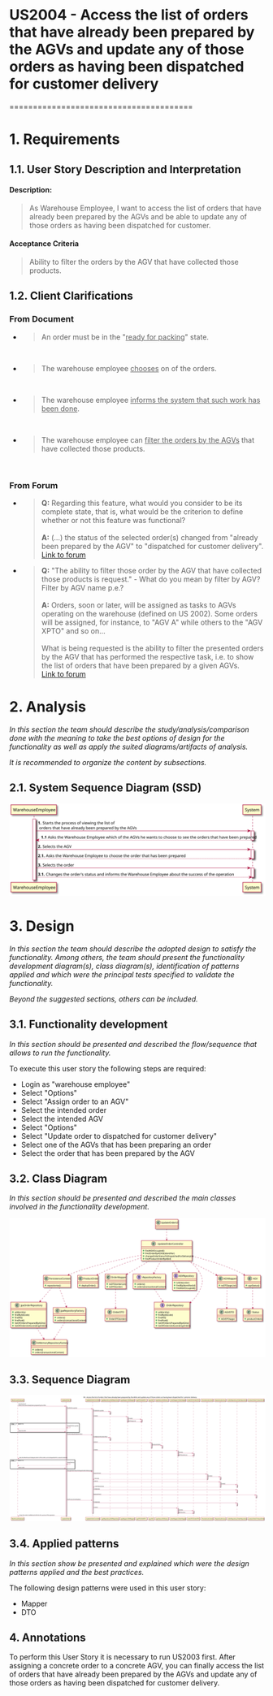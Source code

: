 # US2004 - Access the list of orders that have already been prepared by the AGVs and update any of those orders as having been dispatched for customer delivery
=======================================

# 1. Requirements

## 1.1. User Story Description and Interpretation

#### Description:

> As Warehouse Employee, I want to access the list of orders that have already been prepared by the AGVs and be able to update any of those orders as having been dispatched for customer.

#### Acceptance Criteria

> Ability to filter the orders by the AGV that have collected those products.

## 1.2. Client Clarifications

### From Document

* > An order must be in the "<u>ready for packing</u>" state.

<br>

* > The warehouse employee <u>chooses</u> on of the orders.

<br>

* > The warehouse employee <u>informs the system that such work has been done</u>.

<br>

* > The warehouse employee can <u>filter the orders by the AGVs</u> that have collected those products.

<br>

### From Forum

* > **Q:** Regarding this feature, what would you consider to be its complete state, that is, what would be the criterion to define whether or not this feature was functional?
  > <br><br>
  > **A:** (...) the status of the selected order(s) changed from "already been prepared by the AGV" to "dispatched for customer delivery".
  > <br>[Link to forum](https://moodle.isep.ipp.pt/mod/forum/discuss.php?d=16330)

* > **Q:** "The ability to filter those order by the AGV that have collected those products is request." - What do you mean by filter by AGV? Filter by AGV name p.e.?
  > <br><br>
  > **A:** Orders, soon or later, will be assigned as tasks to AGVs operating on the warehouse (defined on US 2002). Some orders will be assigned, for instance, to "AGV A" while others to the "AGV XPTO" and so on...
  > <br><br>What is being requested is the ability to filter the presented orders by the AGV that has performed the respective task, i.e. to show the list of orders that have been prepared by a given AGVs.
  > <br>[Link to forum](https://moodle.isep.ipp.pt/mod/forum/discuss.php?d=16327)

# 2. Analysis

*In this section the team should describe the study/analysis/comparison done with the meaning to take the best options
of design for the functionality as well as apply the suited diagrams/artifacts of analysis.*

*It is recommended to organize the content by subsections.*

## 2.1. System Sequence Diagram (SSD)

![US2004-SSD](US2004-SSD.svg)

# 3. Design

*In this section the team should describe the adopted design to satisfy the functionality. Among others, the team should
present the functionality development diagram(s), class diagram(s), identification of patterns applied and which were the
principal tests specified to validate the functionality.*

*Beyond the suggested sections, others can be included.*

## 3.1. Functionality development

*In this section should be presented and described the flow/sequence that allows to run the functionality.*

To execute this user story the following steps are required:
- Login as "warehouse employee"
- Select "Options"
- Select "Assign order to an AGV"
- Select the intended order
- Select the intended AGV
- Select "Options"
- Select "Update order to dispatched for customer delivery"
- Select one of the AGVs that has been preparing an order
- Select the order that has been prepared by the AGV

## 3.2. Class Diagram

*In this section should be presented and described the main classes involved in the functionality development.*

![US2004-CD](US2004-CD.svg)

## 3.3. Sequence Diagram

![US2004-SD](US2004-SD.svg)

## 3.4. Applied patterns

*In this section show be presented and explained which were the design patterns applied and the best practices.*

The following design patterns were used in this user story:
- Mapper
- DTO

## 4. Annotations

To perform this User Story it is necessary to run US2003 first. After assigning a concrete order to a concrete AGV, 
you can finally access the list of orders that have already been prepared by the AGVs and update any of those
orders as having been dispatched for customer delivery. 
